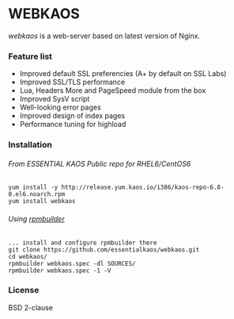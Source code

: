 # WEBKAOS

*webkaos* is a web-server based on latest version of Nginx.

### Feature list

* Improved default SSL preferencies (A+ by default on SSL Labs)
* Improved SSL/TLS performance
* Lua, Headers More and PageSpeed module from the box
* Improved SysV script
* Well-looking error pages
* Improved design of index pages
* Performance tuning for highload

### Installation

###### From ESSENTIAL KAOS Public repo for RHEL6/CentOS6

````
yum install -y http://release.yum.kaos.io/i386/kaos-repo-6.8-0.el6.noarch.rpm
yum install webkaos
````

###### Using [rpmbuilder](https://github.com/essentialkaos/rpmbuilder)

````
... install and configure rpmbuilder there
git clone https://github.com/essentialkaos/webkaos.git
cd webkaos/
rpmbuilder webkaos.spec -dl SOURCES/
rpmbuilder webkaos.spec -1 -V
````

### License

BSD 2-clause
